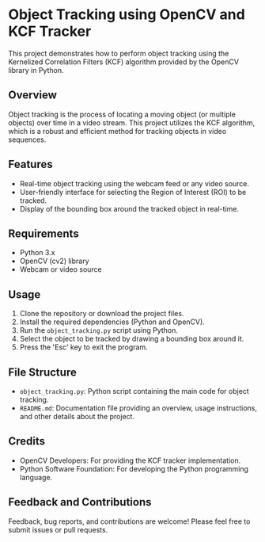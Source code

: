 # Object Tracking using OpenCV and KCF Tracker

This project demonstrates how to perform object tracking using the Kernelized Correlation Filters (KCF) algorithm provided by the OpenCV library in Python.

## Overview

Object tracking is the process of locating a moving object (or multiple objects) over time in a video stream. This project utilizes the KCF algorithm, which is a robust and efficient method for tracking objects in video sequences.

## Features

- Real-time object tracking using the webcam feed or any video source.
- User-friendly interface for selecting the Region of Interest (ROI) to be tracked.
- Display of the bounding box around the tracked object in real-time.

## Requirements

- Python 3.x
- OpenCV (cv2) library
- Webcam or video source

## Usage

1. Clone the repository or download the project files.
2. Install the required dependencies (Python and OpenCV).
3. Run the `object_tracking.py` script using Python.
4. Select the object to be tracked by drawing a bounding box around it.
5. Press the 'Esc' key to exit the program.

## File Structure

- `object_tracking.py`: Python script containing the main code for object tracking.
- `README.md`: Documentation file providing an overview, usage instructions, and other details about the project.

## Credits

- OpenCV Developers: For providing the KCF tracker implementation.
- Python Software Foundation: For developing the Python programming language.

## Feedback and Contributions

Feedback, bug reports, and contributions are welcome! Please feel free to submit issues or pull requests.
